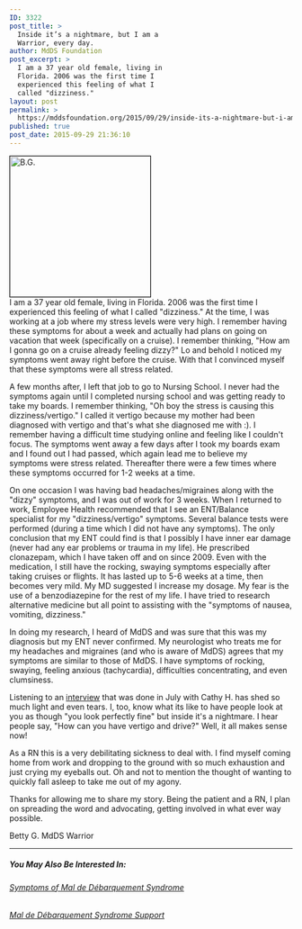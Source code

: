 ```yaml
---
ID: 3322
post_title: >
  Inside it’s a nightmare, but I am a
  Warrior, every day.
author: MdDS Foundation
post_excerpt: >
  I am a 37 year old female, living in
  Florida. 2006 was the first time I
  experienced this feeling of what I
  called "dizziness."
layout: post
permalink: >
  https://mddsfoundation.org/2015/09/29/inside-its-a-nightmare-but-i-am-a-warrior-every-day/
published: true
post_date: 2015-09-29 21:36:10
---
```

<div><img class="alignleft wp-image-5440 size-full" style="border: 1px solid #000000;" src="https://mddsfoundation.org/wp-content/uploads/2017/08/bettyg.jpg" alt="B.G." width="250" height="250" /></div>
I am a 37 year old female, living in Florida. 2006 was the first time I experienced this feeling of what I called "dizziness." At the time, I was working at a job where my stress levels were very high. I remember having these symptoms for about a week and actually had plans on going on vacation that week (specifically on a cruise). I remember thinking, "How am I gonna go on a cruise already feeling dizzy?" Lo and behold I noticed my symptoms went away right before the cruise. With that I convinced myself that these symptoms were all stress related.

A few months after, I left that job to go to Nursing School. I never had the symptoms again until I completed nursing school and was getting ready to take my boards. I remember thinking, "Oh boy the stress is causing this dizziness/vertigo." I called it vertigo because my mother had been diagnosed with vertigo and that's what she diagnosed me with :). I remember having a difficult time studying online and feeling like I couldn't focus. The symptoms went away a few days after I took my boards exam and I found out I had passed, which again lead me to believe my symptoms were stress related. Thereafter there were a few times where these symptoms occurred for 1-2 weeks at a time.

On one occasion I was having bad headaches/migraines along with the "dizzy" symptoms, and I was out of work for 3 weeks. When I returned to work, Employee Health recommended that I see an ENT/Balance specialist for my "dizziness/vertigo" symptoms. Several balance tests were performed (during a time which I did not have any symptoms). The only conclusion that my ENT could find is that I possibly I have inner ear damage (never had any ear problems or trauma in my life). He prescribed clonazepam, which I have taken off and on since 2009. Even with the medication, I still have the rocking, swaying symptoms especially after taking cruises or flights. It has lasted up to 5-6 weeks at a time, then becomes very mild. My MD suggested I increase my dosage. My fear is the use of a benzodiazepine for the rest of my life. I have tried to research alternative medicine but all point to assisting with the "symptoms of nausea, vomiting, dizziness."

In doing my research, I heard of MdDS and was sure that this was my diagnosis but my ENT never confirmed. My neurologist who treats me for my headaches and migraines (and who is aware of MdDS) agrees that my symptoms are similar to those of MdDS. I have symptoms of rocking, swaying, feeling anxious (tachycardia), difficulties concentrating, and even clumsiness.

Listening to an <a href="http://cbsloc.al/1OgjbwH" target="_blank" rel="noopener">interview</a> that was done in July with Cathy H. has shed so much light and even tears. I, too, know what its like to have people look at you as though "you look perfectly fine" but inside it's a nightmare. I hear people say, "How can you have vertigo and drive?" Well, it all makes sense now!

As a RN this is a very debilitating sickness to deal with. I find myself coming home from work and dropping to the ground with so much exhaustion and just crying my eyeballs out. Oh and not to mention the thought of wanting to quickly fall asleep to take me out of my agony.

Thanks for allowing me to share my story. Being the patient and a RN, I plan on spreading the word and advocating, getting involved in what ever way possible.
<div>Betty G.
MdDS Warrior</div>

<hr />

<h5 id="you-may-also-be-interested-in">You May Also Be Interested In:</h5>
<h6 id="symptoms-of-mal-de-debarquement-syndrome"><a href="https://mddsfoundation.org/symptoms/">Symptoms of Mal de Débarquement Syndrome</a></h6>
<h6 id="mal-de-debarquement-syndrome-help"><a href="https://mddsfoundation.org/support/">Mal de Débarquement Syndrome Support</a></h6>